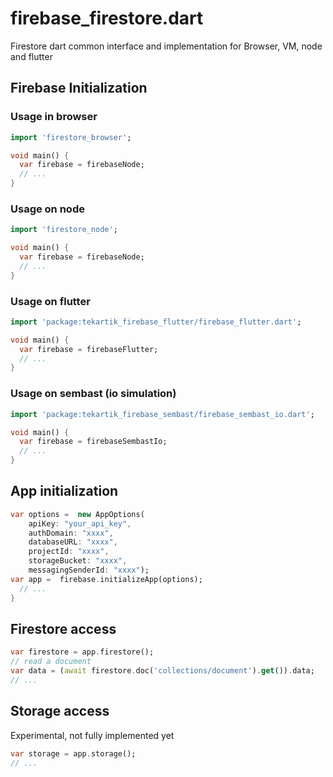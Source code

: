 # firebase_firestore.dart

Firestore dart common interface and implementation for Browser, VM, node and flutter


## Firebase Initialization

### Usage in browser

```dart
import 'firestore_browser';

void main() {
  var firebase = firebaseNode;
  // ...
}
```  

### Usage on node

```dart
import 'firestore_node';

void main() {
  var firebase = firebaseNode;
  // ...
}
```  

### Usage on flutter

```dart
import 'package:tekartik_firebase_flutter/firebase_flutter.dart';

void main() {
  var firebase = firebaseFlutter;
  // ...
}
```  

### Usage on sembast (io simulation)

```dart
import 'package:tekartik_firebase_sembast/firebase_sembast_io.dart';

void main() {
  var firebase = firebaseSembastIo;
  // ...
}
```  

## App initialization

```dart
var options =  new AppOptions(
    apiKey: "your_api_key",
    authDomain: "xxxx",
    databaseURL: "xxxx",
    projectId: "xxxx",
    storageBucket: "xxxx",
    messagingSenderId: "xxxx"); 
var app =  firebase.initializeApp(options);
  // ...
}
```  

## Firestore access

```dart
var firestore = app.firestore();
// read a document
var data = (await firestore.doc('collections/document').get()).data;
// ...

```  

## Storage access

Experimental, not fully implemented yet
```dart
var storage = app.storage();
// ...

```  


